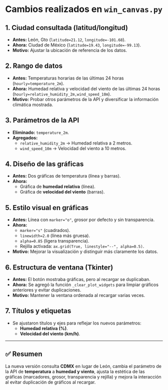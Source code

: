 # Cambios realizados en `win_canvas.py`

## 1. Ciudad consultada (latitud/longitud)
- **Antes:** León, Gto (`latitude=21.12`, `longitude=-101.68`).  
- **Ahora:** Ciudad de México (`latitude=19.43`, `longitude=-99.13`).  
- **Motivo:** Ajustar la ubicación de referencia de los datos.

## 2. Rango de datos
- **Antes:** Temperaturas horarias de las últimas 24 horas (`hourly=temperature_2m`).  
- **Ahora:** Humedad relativa y velocidad del viento de las últimas 24 horas (`hourly=relative_humidity_2m,wind_speed_10m`).  
- **Motivo:** Probar otros parámetros de la API y diversificar la información climática mostrada.

## 3. Parámetros de la API
- **Eliminado:** `temperature_2m`.  
- **Agregados:**  
  - `relative_humidity_2m` → Humedad relativa a 2 metros.  
  - `wind_speed_10m` → Velocidad del viento a 10 metros.  

## 4. Diseño de las gráficas
- **Antes:** Dos gráficas de temperatura (línea y barras).  
- **Ahora:**  
  - Gráfica de **humedad relativa** (línea).  
  - Gráfica de **velocidad del viento** (barras).

## 5. Estilo visual en gráficas
- **Antes:** Línea con `marker="o"`, grosor por defecto y sin transparencia.  
- **Ahora:**  
  - `marker="s"` (cuadrados).  
  - `linewidth=2.0` (línea más gruesa).  
  - `alpha=0.85` (ligera transparencia).  
  - Rejilla activada: `ax.grid(True, linestyle="--", alpha=0.5)`.  
- **Motivo:** Mejorar la visualización y distinguir más claramente los datos.

## 6. Estructura de ventana (Tkinter)
- **Antes:** El botón mostraba gráficas, pero al recargar se duplicaban.  
- **Ahora:** Se agregó la función `_clear_plot_widgets` para limpiar gráficos anteriores y evitar duplicaciones.  
- **Motivo:** Mantener la ventana ordenada al recargar varias veces.

## 7. Títulos y etiquetas
- Se ajustaron títulos y ejes para reflejar los nuevos parámetros:  
  - **Humedad relativa (%)**.  
  - **Velocidad del viento (km/h)**.  

---

## ✅ Resumen
La nueva versión consulta **CDMX** en lugar de León, cambia el parámetro de la API de **temperatura** a **humedad y viento**, ajusta la estética de las gráficas (marcadores, grosor, transparencia y rejilla) y mejora la interacción al evitar duplicación de gráficos al recargar.

